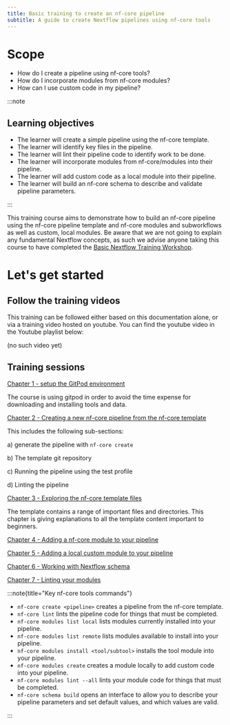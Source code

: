 ```yaml
---
title: Basic training to create an nf-core pipeline
subtitle: A guide to create Nextflow pipelines using nf-core tools
---
```


# Scope

- How do I create a pipeline using nf-core tools?
- How do I incorporate modules from nf-core modules?
- How can I use custom code in my pipeline?

:::note

## Learning objectives

- The learner will create a simple pipeline using the nf-core template.
- The learner will identify key files in the pipeline.
- The learner will lint their pipeline code to identify work to be done.
- The learner will incorporate modules from nf-core/modules into their pipeline.
- The learner will add custom code as a local module into their pipeline.
- The learner will build an nf-core schema to describe and validate pipeline parameters.

:::

This training course aims to demonstrate how to build an nf-core pipeline using the nf-core pipeline template and nf-core modules and subworkflows as well as custom, local modules. Be aware that we are not going to explain any fundamental Nextflow concepts, as such we advise anyone taking this course to have completed the [Basic Nextflow Training Workshop](https://training.nextflow.io/).

# Let's get started

## Follow the training videos

This training can be followed either based on this documentation alone, or via a training video hosted on youtube. You can find the youtube video in the Youtube playlist below:

(no such video yet)

## Training sessions

<p class="text-left">
  <a href="/docs/contributing/nf_core_basic_course/gitpod_environment/" class="btn btn-lg btn-success" target="_blank">
    Chapter 1 - setup the GitPod environment
  </a>
</p>

The course is using gitpod in order to avoid the time expense for downloading and installing tools and data.

<p class="text-left">
  <a href="/docs/contributing/nf_core_basic_course/nf_core_create_tool/" class="btn btn-lg btn-success" target="_blank">
    Chapter 2 - Creating a new nf-core pipeline from the nf-core template
  </a>
</p>

This includes the following sub-sections:

a) generate the pipeline with `nf-core create`

b) The template git repository

c) Running the pipeline using the test profile

d) Linting the pipeline

<p class="text-left">
  <a href="/docs/contributing/nf_core_basic_course/nf_core_create_tool/" class="btn btn-lg btn-success">
    Chapter 3 - Exploring the nf-core template files
  </a>
</p>

The template contains a range of important files and directories. This chapter is giving explanations to all the template content important to beginners.

<p class="text-left">
  <a href="/docs/contributing/nf_core_basic_course/add_nf_core_module/" class="btn btn-lg btn-success">
    Chapter 4 - Adding a nf-core module to your pipeline
  </a>
</p>
<p class="text-left">
  <a href="/docs/contributing/nf_core_basic_course/add_custom_module/" class="btn btn-lg btn-success">
    Chapter 5 - Adding a local custom module to your pipeline
  </a>
</p>
<p class="text-left">
  <a href="/docs/contributing/nf_core_basic_course/nf_schema/" class="btn btn-lg btn-success">
    Chapter 6 - Working with Nextflow schema
  </a>
</p>
<p class="text-left">
  <a href="/docs/contributing/nf_core_basic_course/linting_modules/" class="btn btn-lg btn-success">
    Chapter 7 - Linting your modules
  </a>
</p>

:::note{title="Key nf-core tools commands"}

- `nf-core create <pipeline>` creates a pipeline from the nf-core template.
- `nf-core lint` lints the pipeline code for things that must be completed.
- `nf-core modules list local` lists modules currently installed into your pipeline.
- `nf-core modules list remote` lists modules available to install into your pipeline.
- `nf-core modules install <tool/subtool>` installs the tool module into your pipeline.
- `nf-core modules create` creates a module locally to add custom code into your pipeline.
- `nf-core modules lint --all` lints your module code for things that must be completed.
- `nf-core schema build` opens an interface to allow you to describe your pipeline parameters and set default values, and which values are valid.

:::
